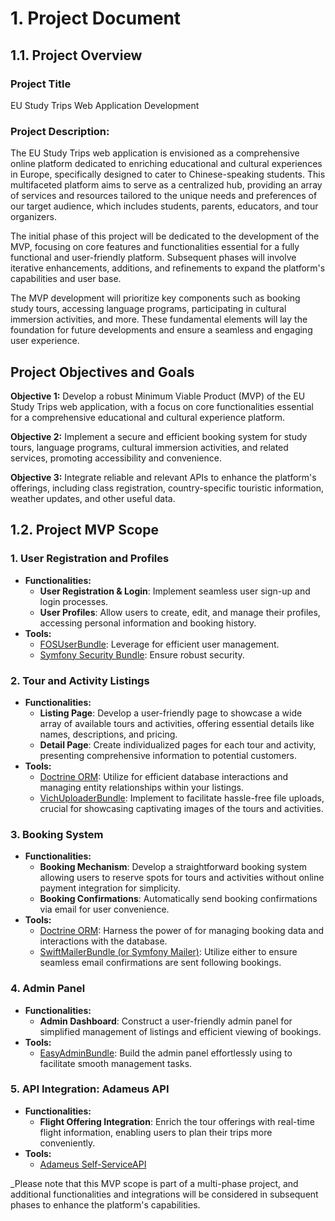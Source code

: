 # 1. Project Document

## 1.1. Project Overview

### Project Title

EU Study Trips Web Application Development

### Project Description:

The EU Study Trips web application is envisioned as a comprehensive online platform dedicated to enriching educational and cultural experiences in Europe, specifically designed to cater to Chinese-speaking students. This multifaceted platform aims to serve as a centralized hub, providing an array of services and resources tailored to the unique needs and preferences of our target audience, which includes students, parents, educators, and tour organizers.

The initial phase of this project will be dedicated to the development of the MVP, focusing on core features and functionalities essential for a fully functional and user-friendly platform. Subsequent phases will involve iterative enhancements, additions, and refinements to expand the platform's capabilities and user base.

The MVP development will prioritize key components such as booking study tours, accessing language programs, participating in cultural immersion activities, and more. These fundamental elements will lay the foundation for future developments and ensure a seamless and engaging user experience.

## Project Objectives and Goals

**Objective 1:** Develop a robust Minimum Viable Product (MVP) of the EU Study Trips web application, with a focus on core functionalities essential for a comprehensive educational and cultural experience platform.

**Objective 2:** Implement a secure and efficient booking system for study tours, language programs, cultural immersion activities, and related services, promoting accessibility and convenience.

**Objective 3:** Integrate reliable and relevant APIs to enhance the platform's offerings, including class registration, country-specific touristic information, weather updates, and other useful data.

## 1.2. Project MVP Scope

### **1. User Registration and Profiles**

- **Functionalities:**
  - **User Registration & Login**: Implement seamless user sign-up and login processes.
  - **User Profiles**: Allow users to create, edit, and manage their profiles, accessing personal information and booking history.
- **Tools:**
  - [FOSUserBundle](https://symfony.com/doc/current/bundles/FOSUserBundle/index.html): Leverage for efficient user management.
  - [Symfony Security Bundle](https://symfony.com/doc/current/security.html): Ensure robust security.

### **2. Tour and Activity Listings**

- **Functionalities:**
  - **Listing Page**: Develop a user-friendly page to showcase a wide array of available tours and activities, offering essential details like names, descriptions, and pricing.
  - **Detail Page**: Create individualized pages for each tour and activity, presenting comprehensive information to potential customers.
- **Tools:**
  - [Doctrine ORM](https://www.doctrine-project.org/projects/orm.html): Utilize for efficient database interactions and managing entity relationships within your listings.
  - [VichUploaderBundle](https://github.com/dustin10/VichUploaderBundle): Implement to facilitate hassle-free file uploads, crucial for showcasing captivating images of the tours and activities.

### **3. Booking System**

- **Functionalities:**
  - **Booking Mechanism**: Develop a straightforward booking system allowing users to reserve spots for tours and activities without online payment integration for simplicity.
  - **Booking Confirmations**: Automatically send booking confirmations via email for user convenience.
- **Tools:**
  - [Doctrine ORM](https://www.doctrine-project.org/projects/orm.html): Harness the power of for managing booking data and interactions with the database.
  - [SwiftMailerBundle (or Symfony Mailer)](https://symfony.com/doc/current/email.html): Utilize either to ensure seamless email confirmations are sent following bookings.

### **4. Admin Panel**

- **Functionalities:**
  - **Admin Dashboard**: Construct a user-friendly admin panel for simplified management of listings and efficient viewing of bookings.
- **Tools:**
  - [EasyAdminBundle](https://github.com/EasyCorp/EasyAdminBundle): Build the admin panel effortlessly using to facilitate smooth management tasks.

### **5. API Integration: Adameus API**

- **Functionalities:**
  - **Flight Offering Integration**: Enrich the tour offerings with real-time flight information, enabling users to plan their trips more conveniently.
- **Tools:**
  - [Adameus Self-ServiceAPI](https://developers.amadeus.com/self-service)

\_Please note that this MVP scope is part of a multi-phase project, and additional functionalities and integrations will be considered in subsequent phases to enhance the platform's capabilities.
